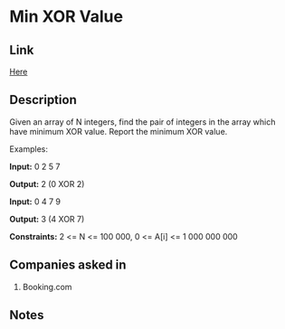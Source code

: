 # Min XOR Value

## Link

[Here](https://www.interviewbit.com/problems/min-xor-value/)

## Description

Given an array of N integers, find the pair of integers in the array which have minimum XOR value. Report the minimum XOR value.

Examples:

**Input:** 0 2 5 7

**Output:** 2 (0 XOR 2)

**Input:** 0 4 7 9

**Output:** 3 (4 XOR 7)

**Constraints:** 2 <= N <= 100 000, 0 <= A[i] <= 1 000 000 000

## Companies asked in

1. Booking.com

## Notes